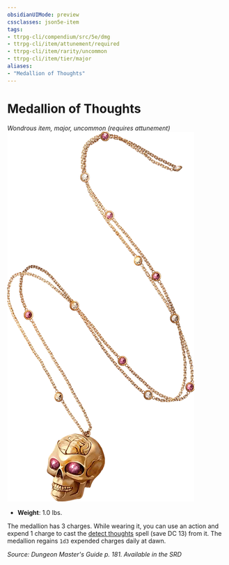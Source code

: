 ```yaml
---
obsidianUIMode: preview
cssclasses: json5e-item
tags:
- ttrpg-cli/compendium/src/5e/dmg
- ttrpg-cli/item/attunement/required
- ttrpg-cli/item/rarity/uncommon
- ttrpg-cli/item/tier/major
aliases: 
- "Medallion of Thoughts"
---
```

# Medallion of Thoughts
*Wondrous item, major, uncommon (requires attunement)*  
![](/CLI/items/img/medallion-of-thoughts.webp#right)

- **Weight**: 1.0 lbs.

The medallion has 3 charges. While wearing it, you can use an action and expend 1 charge to cast the [detect thoughts](/CLI/spells/detect-thoughts.md) spell (save DC 13) from it. The medallion regains `1d3` expended charges daily at dawn.

*Source: Dungeon Master's Guide p. 181. Available in the <span title='Systems Reference Document (5.1)'>SRD</span>*